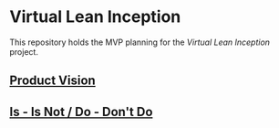 # Virtual Lean Inception
This repository holds the MVP planning for the *Virtual Lean Inception* project.

## [Product Vision](./product_vision.md)
## [Is - Is Not / Do - Don't Do](./is-isNot-do-dontDo.md)
